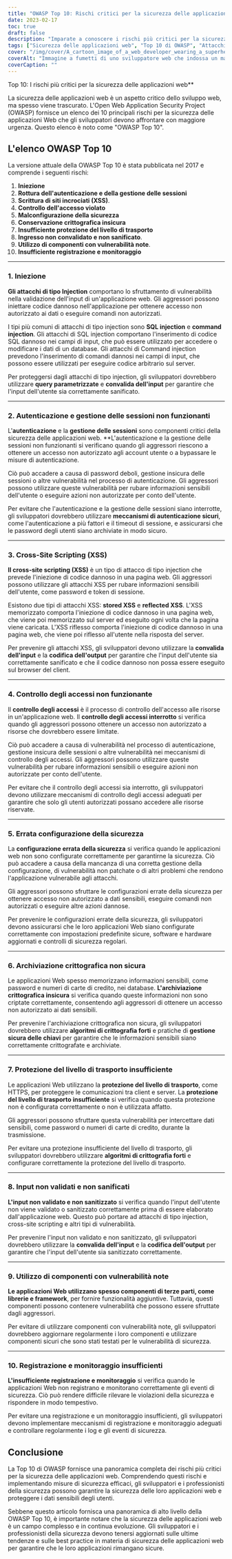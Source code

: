 ```yaml
---
title: "OWASP Top 10: Rischi critici per la sicurezza delle applicazioni web"
date: 2023-02-17
toc: true
draft: false
description: "Imparate a conoscere i rischi più critici per la sicurezza delle applicazioni web con la OWASP Top 10 e a proteggervi contro di essi"
tags: ["Sicurezza delle applicazioni web", "Top 10 di OWASP", "Attacchi di iniezione", "Autenticazione", "Gestione delle sessioni", "Attacchi XSS", "Controllo degli accessi", "Errata configurazione della sicurezza", "Memorizzazione crittografica", "Protezione del livello di trasporto", "Convalida dell'ingresso", "Componenti di terze parti", "Registrazione e monitoraggio", "Sviluppo web", "Sicurezza informatica", "Protezione dei dati", "Sicurezza del software", "Sicurezza informatica", "Misure di sicurezza", "Gestione del rischio"]
cover: "/img/cover/A_cartoon_image_of_a_web_developer_wearing_a_superhero_cape.png"
coverAlt: "Immagine a fumetti di uno sviluppatore web che indossa un mantello da supereroe e tiene in mano uno scudo. Lo scudo protegge un computer portatile con l'interfaccia di un'applicazione web sullo schermo."
coverCaption: ""
---
```

 Top 10: I rischi più critici per la sicurezza delle applicazioni web**

La sicurezza delle applicazioni web è un aspetto critico dello sviluppo web, ma spesso viene trascurato. L'Open Web Application Security Project (OWASP) fornisce un elenco dei 10 principali rischi per la sicurezza delle applicazioni Web che gli sviluppatori devono affrontare con maggiore urgenza. Questo elenco è noto come "OWASP Top 10".

## L'elenco OWASP Top 10

La versione attuale della OWASP Top 10 è stata pubblicata nel 2017 e comprende i seguenti rischi:

1. **Iniezione**
2. **Rottura dell'autenticazione e della gestione delle sessioni**
3. **Scrittura di siti incrociati (XSS)**.
4. **Controllo dell'accesso violato**
5. **Malconfigurazione della sicurezza**
6. **Conservazione crittografica insicura**
7. **Insufficiente protezione del livello di trasporto**
8. **Ingresso non convalidato e non sanificato**.
9. **Utilizzo di componenti con vulnerabilità note**.
10. **Insufficiente registrazione e monitoraggio**

______

### 1. Iniezione

**Gli attacchi di tipo Injection** comportano lo sfruttamento di vulnerabilità nella validazione dell'input di un'applicazione web. Gli aggressori possono iniettare codice dannoso nell'applicazione per ottenere accesso non autorizzato ai dati o eseguire comandi non autorizzati.

I tipi più comuni di attacchi di tipo injection sono **SQL injection** e **command injection**. Gli attacchi di SQL injection comportano l'inserimento di codice SQL dannoso nei campi di input, che può essere utilizzato per accedere o modificare i dati di un database. Gli attacchi di Command injection prevedono l'inserimento di comandi dannosi nei campi di input, che possono essere utilizzati per eseguire codice arbitrario sul server.

Per proteggersi dagli attacchi di tipo injection, gli sviluppatori dovrebbero utilizzare **query parametrizzate** e **convalida dell'input** per garantire che l'input dell'utente sia correttamente sanificato.

______

### 2. Autenticazione e gestione delle sessioni non funzionanti

L'**autenticazione** e la **gestione delle sessioni** sono componenti critici della sicurezza delle applicazioni web. **L'autenticazione e la gestione delle sessioni non funzionanti si verificano quando gli aggressori riescono a ottenere un accesso non autorizzato agli account utente o a bypassare le misure di autenticazione.

Ciò può accadere a causa di password deboli, gestione insicura delle sessioni o altre vulnerabilità nel processo di autenticazione. Gli aggressori possono utilizzare queste vulnerabilità per rubare informazioni sensibili dell'utente o eseguire azioni non autorizzate per conto dell'utente.

Per evitare che l'autenticazione e la gestione delle sessioni siano interrotte, gli sviluppatori dovrebbero utilizzare **meccanismi di autenticazione sicuri**, come l'autenticazione a più fattori e il timeout di sessione, e assicurarsi che le password degli utenti siano archiviate in modo sicuro.

______

### 3. Cross-Site Scripting (XSS)

**Il cross-site scripting (XSS)** è un tipo di attacco di tipo injection che prevede l'iniezione di codice dannoso in una pagina web. Gli aggressori possono utilizzare gli attacchi XSS per rubare informazioni sensibili dell'utente, come password e token di sessione.

Esistono due tipi di attacchi XSS: **stored XSS** e **reflected XSS**. L'XSS memorizzato comporta l'iniezione di codice dannoso in una pagina web, che viene poi memorizzato sul server ed eseguito ogni volta che la pagina viene caricata. L'XSS riflesso comporta l'iniezione di codice dannoso in una pagina web, che viene poi riflesso all'utente nella risposta del server.

Per prevenire gli attacchi XSS, gli sviluppatori devono utilizzare la **convalida dell'input** e la **codifica dell'output** per garantire che l'input dell'utente sia correttamente sanificato e che il codice dannoso non possa essere eseguito sul browser del client.

______

### 4. Controllo degli accessi non funzionante

Il **controllo degli accessi** è il processo di controllo dell'accesso alle risorse in un'applicazione web. Il **controllo degli accessi interrotto** si verifica quando gli aggressori possono ottenere un accesso non autorizzato a risorse che dovrebbero essere limitate.

Ciò può accadere a causa di vulnerabilità nel processo di autenticazione, gestione insicura delle sessioni o altre vulnerabilità nei meccanismi di controllo degli accessi. Gli aggressori possono utilizzare queste vulnerabilità per rubare informazioni sensibili o eseguire azioni non autorizzate per conto dell'utente.

Per evitare che il controllo degli accessi sia interrotto, gli sviluppatori devono utilizzare meccanismi di controllo degli accessi adeguati per garantire che solo gli utenti autorizzati possano accedere alle risorse riservate.

______

### 5. Errata configurazione della sicurezza

La **configurazione errata della sicurezza** si verifica quando le applicazioni web non sono configurate correttamente per garantirne la sicurezza. Ciò può accadere a causa della mancanza di una corretta gestione della configurazione, di vulnerabilità non patchate o di altri problemi che rendono l'applicazione vulnerabile agli attacchi.

Gli aggressori possono sfruttare le configurazioni errate della sicurezza per ottenere accesso non autorizzato a dati sensibili, eseguire comandi non autorizzati o eseguire altre azioni dannose.

Per prevenire le configurazioni errate della sicurezza, gli sviluppatori devono assicurarsi che le loro applicazioni Web siano configurate correttamente con impostazioni predefinite sicure, software e hardware aggiornati e controlli di sicurezza regolari.

______

### 6. Archiviazione crittografica non sicura

Le applicazioni Web spesso memorizzano informazioni sensibili, come password e numeri di carte di credito, nei database. **L'archiviazione crittografica insicura** si verifica quando queste informazioni non sono criptate correttamente, consentendo agli aggressori di ottenere un accesso non autorizzato ai dati sensibili.

Per prevenire l'archiviazione crittografica non sicura, gli sviluppatori dovrebbero utilizzare **algoritmi di crittografia forti** e pratiche di **gestione sicura delle chiavi** per garantire che le informazioni sensibili siano correttamente crittografate e archiviate.

______

### 7. Protezione del livello di trasporto insufficiente

Le applicazioni Web utilizzano la **protezione del livello di trasporto**, come HTTPS, per proteggere le comunicazioni tra client e server. La **protezione del livello di trasporto insufficiente** si verifica quando questa protezione non è configurata correttamente o non è utilizzata affatto.

Gli aggressori possono sfruttare questa vulnerabilità per intercettare dati sensibili, come password o numeri di carte di credito, durante la trasmissione.

Per evitare una protezione insufficiente del livello di trasporto, gli sviluppatori dovrebbero utilizzare **algoritmi di crittografia forti** e configurare correttamente la protezione del livello di trasporto.

______

### 8. Input non validati e non sanificati

**L'input non validato e non sanitizzato** si verifica quando l'input dell'utente non viene validato o sanitizzato correttamente prima di essere elaborato dall'applicazione web. Questo può portare ad attacchi di tipo injection, cross-site scripting e altri tipi di vulnerabilità.

Per prevenire l'input non validato e non sanitizzato, gli sviluppatori dovrebbero utilizzare la **convalida dell'input** e la **codifica dell'output** per garantire che l'input dell'utente sia sanitizzato correttamente.

______

### 9. Utilizzo di componenti con vulnerabilità note

**Le applicazioni Web utilizzano spesso componenti di terze parti, come librerie e framework**, per fornire funzionalità aggiuntive. Tuttavia, questi componenti possono contenere vulnerabilità che possono essere sfruttate dagli aggressori.

Per evitare di utilizzare componenti con vulnerabilità note, gli sviluppatori dovrebbero aggiornare regolarmente i loro componenti e utilizzare componenti sicuri che sono stati testati per le vulnerabilità di sicurezza.

______

### 10. Registrazione e monitoraggio insufficienti

**L'insufficiente registrazione e monitoraggio** si verifica quando le applicazioni Web non registrano e monitorano correttamente gli eventi di sicurezza. Ciò può rendere difficile rilevare le violazioni della sicurezza e rispondere in modo tempestivo.

Per evitare una registrazione e un monitoraggio insufficienti, gli sviluppatori devono implementare meccanismi di registrazione e monitoraggio adeguati e controllare regolarmente i log e gli eventi di sicurezza.

## Conclusione

La Top 10 di OWASP fornisce una panoramica completa dei rischi più critici per la sicurezza delle applicazioni web. Comprendendo questi rischi e implementando misure di sicurezza efficaci, gli sviluppatori e i professionisti della sicurezza possono garantire la sicurezza delle loro applicazioni web e proteggere i dati sensibili degli utenti.

Sebbene questo articolo fornisca una panoramica di alto livello della OWASP Top 10, è importante notare che la sicurezza delle applicazioni web è un campo complesso e in continua evoluzione. Gli sviluppatori e i professionisti della sicurezza devono tenersi aggiornati sulle ultime tendenze e sulle best practice in materia di sicurezza delle applicazioni web per garantire che le loro applicazioni rimangano sicure.

